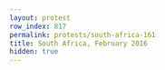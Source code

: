 ```yaml
---
layout: protest
row_index: 817
permalink: protests/south-africa-161
title: South Africa, February 2016
hidden: true
---
```

